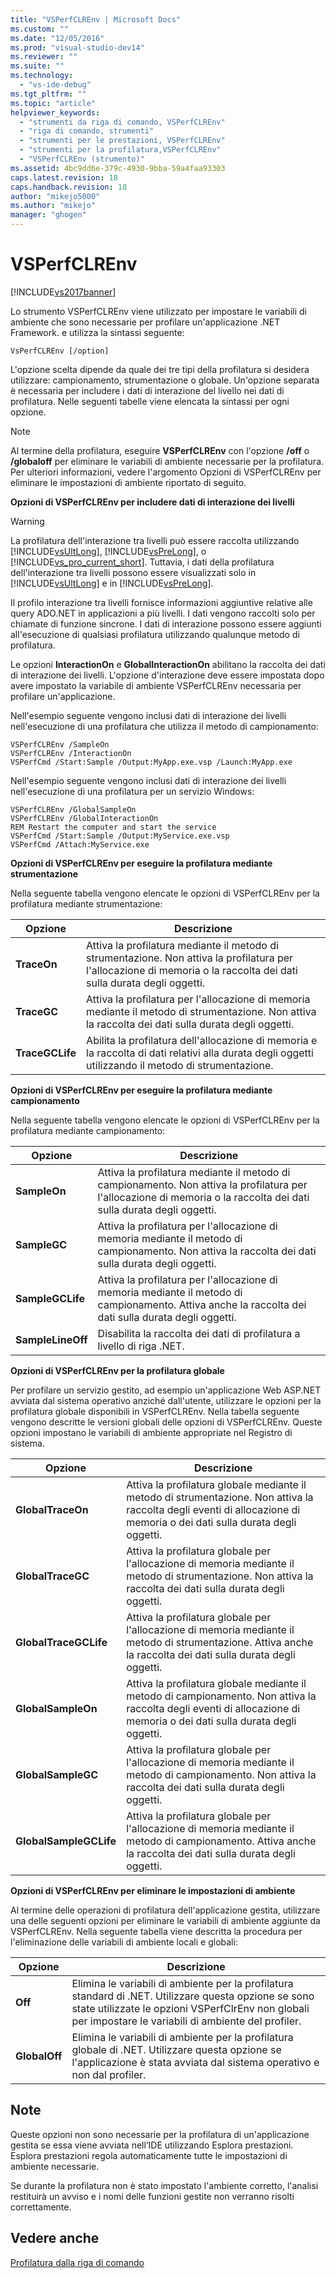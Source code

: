 ```yaml
---
title: "VSPerfCLREnv | Microsoft Docs"
ms.custom: ""
ms.date: "12/05/2016"
ms.prod: "visual-studio-dev14"
ms.reviewer: ""
ms.suite: ""
ms.technology: 
  - "vs-ide-debug"
ms.tgt_pltfrm: ""
ms.topic: "article"
helpviewer_keywords: 
  - "strumenti da riga di comando, VSPerfCLREnv"
  - "riga di comando, strumenti"
  - "strumenti per le prestazioni, VSPerfCLREnv"
  - "strumenti per la profilatura,VSPerfCLREnv"
  - "VSPerfCLREnv (strumento)"
ms.assetid: 4bc9dd6e-379c-4930-9bba-59a4faa93303
caps.latest.revision: 18
caps.handback.revision: 18
author: "mikejo5000"
ms.author: "mikejo"
manager: "ghogen"
---
```

# VSPerfCLREnv
[!INCLUDE[vs2017banner](../code-quality/includes/vs2017banner.md)]

Lo strumento VSPerfCLREnv viene utilizzato per impostare le variabili di ambiente che sono necessarie per profilare un'applicazione .NET Framework.  e utilizza la sintassi seguente:  
  
```  
VsPerfCLREnv [/option]  
```  
  
 L'opzione scelta dipende da quale dei tre tipi della profilatura si desidera utilizzare: campionamento, strumentazione o globale.  Un'opzione separata è necessaria per includere i dati di interazione del livello nei dati di profilatura.  Nelle seguenti tabelle viene elencata la sintassi per ogni opzione.  
  
> [!NOTE]
>  Al termine della profilatura, eseguire **VSPerfCLREnv** con l'opzione **\/off** o **\/globaloff** per eliminare le variabili di ambiente necessarie per la profilatura.  Per ulteriori informazioni, vedere l'argomento Opzioni di VSPerfCLREnv per eliminare le impostazioni di ambiente riportato di seguito.  
  
 **Opzioni di VSPerfCLREnv per includere dati di interazione dei livelli**  
  
> [!WARNING]
>  La profilatura dell'interazione tra livelli può essere raccolta utilizzando [!INCLUDE[vsUltLong](../code-quality/includes/vsultlong_md.md)], [!INCLUDE[vsPreLong](../code-quality/includes/vsprelong_md.md)], o [!INCLUDE[vs_pro_current_short](../profiling/includes/vs_pro_current_short_md.md)].  Tuttavia, i dati della profilatura dell'interazione tra livelli possono essere visualizzati solo in [!INCLUDE[vsUltLong](../code-quality/includes/vsultlong_md.md)] e in [!INCLUDE[vsPreLong](../code-quality/includes/vsprelong_md.md)].  
  
 Il profilo interazione tra livelli fornisce informazioni aggiuntive relative alle query ADO.NET in applicazioni a più livelli.  I dati vengono raccolti solo per chiamate di funzione sincrone.  I dati di interazione possono essere aggiunti all'esecuzione di qualsiasi profilatura utilizzando qualunque metodo di profilatura.  
  
 Le opzioni **InteractionOn** e **GlobalInteractionOn** abilitano la raccolta dei dati di interazione dei livelli.  L'opzione d'interazione deve essere impostata dopo avere impostato la variabile di ambiente VSPerfCLREnv necessaria per profilare un'applicazione.  
  
 Nell'esempio seguente vengono inclusi dati di interazione dei livelli nell'esecuzione di una profilatura che utilizza il metodo di campionamento:  
  
```  
VSPerfCLREnv /SampleOn  
VSPerfCLREnv /InteractionOn  
VSPerfCmd /Start:Sample /Output:MyApp.exe.vsp /Launch:MyApp.exe  
```  
  
 Nell'esempio seguente vengono inclusi dati di interazione dei livelli nell'esecuzione di una profilatura per un servizio Windows:  
  
```  
VSPerfCLREnv /GlobalSampleOn  
VSPerfCLREnv /GlobalInteractionOn  
REM Restart the computer and start the service  
VSPerfCmd /Start:Sample /Output:MyService.exe.vsp   
VSPerfCmd /Attach:MyService.exe  
```  
  
 **Opzioni di VSPerfCLREnv per eseguire la profilatura mediante strumentazione**  
  
 Nella seguente tabella vengono elencate le opzioni di VSPerfCLREnv per la profilatura mediante strumentazione:  
  
|Opzione|Descrizione|  
|-------------|-----------------|  
|**TraceOn**|Attiva la profilatura mediante il metodo di strumentazione.  Non attiva la profilatura per l'allocazione di memoria o la raccolta dei dati sulla durata degli oggetti.|  
|**TraceGC**|Attiva la profilatura per l'allocazione di memoria mediante il metodo di strumentazione.  Non attiva la raccolta dei dati sulla durata degli oggetti.|  
|**TraceGCLife**|Abilita la profilatura dell'allocazione di memoria e la raccolta di dati relativi alla durata degli oggetti utilizzando il metodo di strumentazione.|  
  
 **Opzioni di VSPerfCLREnv per eseguire la profilatura mediante campionamento**  
  
 Nella seguente tabella vengono elencate le opzioni di VSPerfCLREnv per la profilatura mediante campionamento:  
  
|Opzione|Descrizione|  
|-------------|-----------------|  
|**SampleOn**|Attiva la profilatura mediante il metodo di campionamento.  Non attiva la profilatura per l'allocazione di memoria o la raccolta dei dati sulla durata degli oggetti.|  
|**SampleGC**|Attiva la profilatura per l'allocazione di memoria mediante il metodo di campionamento.  Non attiva la raccolta dei dati sulla durata degli oggetti.|  
|**SampleGCLife**|Attiva la profilatura per l'allocazione di memoria mediante il metodo di campionamento.  Attiva anche la raccolta dei dati sulla durata degli oggetti.|  
|**SampleLineOff**|Disabilita la raccolta dei dati di profilatura a livello di riga .NET.|  
  
 **Opzioni di VSPerfCLREnv per la profilatura globale**  
  
 Per profilare un servizio gestito, ad esempio un'applicazione Web ASP.NET avviata dal sistema operativo anziché dall'utente, utilizzare le opzioni per la profilatura globale disponibili in VSPerfCLREnv.  Nella tabella seguente vengono descritte le versioni globali delle opzioni di VSPerfCLREnv.  Queste opzioni impostano le variabili di ambiente appropriate nel Registro di sistema.  
  
|Opzione|Descrizione|  
|-------------|-----------------|  
|**GlobalTraceOn**|Attiva la profilatura globale mediante il metodo di strumentazione.  Non attiva la raccolta degli eventi di allocazione di memoria o dei dati sulla durata degli oggetti.|  
|**GlobalTraceGC**|Attiva la profilatura globale per l'allocazione di memoria mediante il metodo di strumentazione.  Non attiva la raccolta dei dati sulla durata degli oggetti.|  
|**GlobalTraceGCLife**|Attiva la profilatura globale per l'allocazione di memoria mediante il metodo di strumentazione.  Attiva anche la raccolta dei dati sulla durata degli oggetti.|  
|**GlobalSampleOn**|Attiva la profilatura globale mediante il metodo di campionamento.  Non attiva la raccolta degli eventi di allocazione di memoria o dei dati sulla durata degli oggetti.|  
|**GlobalSampleGC**|Attiva la profilatura globale per l'allocazione di memoria mediante il metodo di campionamento.  Non attiva la raccolta dei dati sulla durata degli oggetti.|  
|**GlobalSampleGCLife**|Attiva la profilatura globale per l'allocazione di memoria mediante il metodo di campionamento.  Attiva anche la raccolta dei dati sulla durata degli oggetti.|  
  
 **Opzioni di VSPerfCLREnv per eliminare le impostazioni di ambiente**  
  
 Al termine delle operazioni di profilatura dell'applicazione gestita, utilizzare una delle seguenti opzioni per eliminare le variabili di ambiente aggiunte da VSPerfCLREnv.  Nella seguente tabella viene descritta la procedura per l'eliminazione delle variabili di ambiente locali e globali:  
  
|Opzione|Descrizione|  
|-------------|-----------------|  
|**Off**|Elimina le variabili di ambiente per la profilatura standard di .NET.  Utilizzare questa opzione se sono state utilizzate le opzioni VSPerfClrEnv non globali per impostare le variabili di ambiente del profiler.|  
|**GlobalOff**|Elimina le variabili di ambiente per la profilatura globale di .NET.  Utilizzare questa opzione se l'applicazione è stata avviata dal sistema operativo e non dal profiler.|  
  
## Note  
 Queste opzioni non sono necessarie per la profilatura di un'applicazione gestita se essa viene avviata nell’IDE utilizzando Esplora prestazioni.  Esplora prestazioni regola automaticamente tutte le impostazioni di ambiente necessarie.  
  
 Se durante la profilatura non è stato impostato l'ambiente corretto, l'analisi restituirà un avviso e i nomi delle funzioni gestite non verranno risolti correttamente.  
  
## Vedere anche  
 [Profilatura dalla riga di comando](../profiling/using-the-profiling-tools-from-the-command-line.md)
